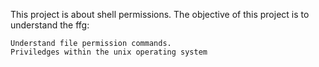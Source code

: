 This project is about shell permissions.
The objective of this project is to understand the ffg:
~~~~
Understand file permission commands.
Priviledges within the unix operating system
~~~~
